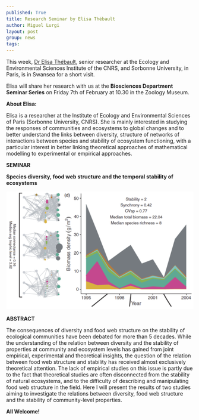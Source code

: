 ```yaml
---
published: True
title: Research Seminar by Elisa Thébault
author: Miguel Lurgi
layout: post
group: news
tags: 
---
```

This week, [Dr Elisa Thébault](https://iees-paris.fr/annuaire/thebault-elisa/), senior researcher at the Ecology and Environmental Sciences Institute of the CNRS, and Sorbonne University, in Paris, is in Swansea for a short visit.

Elisa will share her research with us at the **Biosciences Department Seminar Series** on Friday 7th of February at 10.30 in the Zoology Museum.

**About Elisa:**

Elisa is a researcher at the Institute of Ecology and Environmental Sciences of Paris (Sorbonne University, CNRS). She is mainly interested in studying the responses of communities and ecosystems to global changes and to better understand the links between diversity, structure of networks of interactions between species and stability of ecosystem functioning, with a particular interest in better linking theoretical approaches of mathematical modelling to experimental or empirical approaches.

**SEMINAR**

**Species diversity, food web structure and the temporal stability of ecosystems**
<p style="text-align:center;"> <img src="/static/img/news/2025_Thebault.png" alt="networks" class="img-fluid" width="800"> </p>

**ABSTRACT**

The consequences of diversity and food web structure on the stability of ecological communities have been debated for more than 5 decades. While the understanding of the relation between diversity and the stability of properties at community and ecosystem levels has gained from joint empirical, experimental and theoretical insights, the question of the relation between food web structure and stability has received almost exclusively theoretical attention. The lack of empirical studies on this issue is partly due to the fact that theoretical studies are often disconnected from the stability of natural ecosystems, and to the difficulty of describing and manipulating food web structure in the field. Here I will present the results of two studies aiming to investigate the relations between diversity, food web structure and the stability of community-level properties.

**All Welcome!**




 
